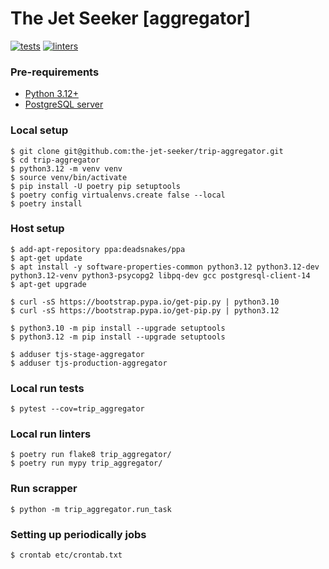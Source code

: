 # The Jet Seeker [aggregator]

[![tests](https://github.com/the-jet-seeker/trip-aggregator/actions/workflows/tests.yml/badge.svg?branch=master)](https://github.com/the-jet-seeker/trip-aggregator/actions/workflows/tests.yml)
[![linters](https://github.com/the-jet-seeker/trip-aggregator/actions/workflows/linters.yml/badge.svg?branch=master)](https://github.com/the-jet-seeker/trip-aggregator/actions/workflows/linters.yml)


### Pre-requirements
- [Python 3.12+](https://www.python.org/downloads/)
- [PostgreSQL server](https://www.postgresql.org/download/)


### Local setup
```shell
$ git clone git@github.com:the-jet-seeker/trip-aggregator.git
$ cd trip-aggregator
$ python3.12 -m venv venv
$ source venv/bin/activate
$ pip install -U poetry pip setuptools
$ poetry config virtualenvs.create false --local
$ poetry install
```


### Host setup
```shell
$ add-apt-repository ppa:deadsnakes/ppa
$ apt-get update
$ apt install -y software-properties-common python3.12 python3.12-dev python3.12-venv python3-psycopg2 libpq-dev gcc postgresql-client-14
$ apt-get upgrade

$ curl -sS https://bootstrap.pypa.io/get-pip.py | python3.10
$ curl -sS https://bootstrap.pypa.io/get-pip.py | python3.12

$ python3.10 -m pip install --upgrade setuptools
$ python3.12 -m pip install --upgrade setuptools

$ adduser tjs-stage-aggregator
$ adduser tjs-production-aggregator
```


### Local run tests
```shell
$ pytest --cov=trip_aggregator
```


### Local run linters
```shell
$ poetry run flake8 trip_aggregator/
$ poetry run mypy trip_aggregator/
```

### Run scrapper
```shell
$ python -m trip_aggregator.run_task
```


### Setting up periodically jobs
```shell
$ crontab etc/crontab.txt
```